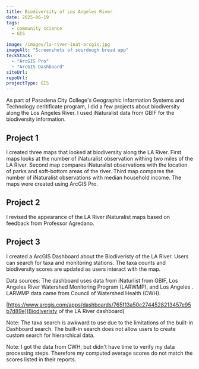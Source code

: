 ```yaml
---
title: Biodiversity of Los Angeles River
date: 2025-06-19
tags:
  - community science
  - GIS

image: /images/la-river-inat-arcgis.jpg
imageAlt: "Screenshots of sourdough bread app"
teckStack:
  - "ArcGIS Pro"
  - "ArcGIS Dashboard"
siteUrl:
repoUrl:
projectType: GIS
---
```


As part of Pasadena City College's Geographic Information Systems and Technology ceritificate program, I did a few projects about biodiversity along the Los Angeles River. I used iNaturalist data from GBIF for the biodiversity information.

## Project 1

I created three maps that looked at biodiversity along the LA River. First maps looks at the number of iNaturalist observation withing two miles of the LA River. Second map compares iNaturalist observations with the location of parks and soft-bottom areas of the river. Third map compares the number of iNaturalist observations with median household income. The maps were created using ArcGIS Pro.

## Project 2

I revised the appearance of the LA River iNaturalist maps based on feedback from Professor Agredano.

## Project 3

I created a ArcGIS Dashboard about the Biodiveristy of the LA River. Users can search for taxa and monitoring stations. The taxa counts and biodiversity scores are updated as users interact with the map.

Data sources: The dashboard uses data from iNaturlist from GBIF, Los Angeles River Watershed Monitoring Program (LARWMP), and Los Angeles . LARWMP data came from Council of Watershed Health (CWH).

[https://www.arcgis.com/apps/dashboards/765f13a50c2744528213457e95b7d89e](Biodiveristy of the LA River dashboard)

Note: The taxa search is awkward to use due to the limitations of the built-in Dashboard search. The built-in search does not allow users to create custom search for hierarchical data.

Note: I got the data from CWH, but didn't have time to verify my data processing steps. Therefore my computed average scores do not match the scores listed in their reports.
